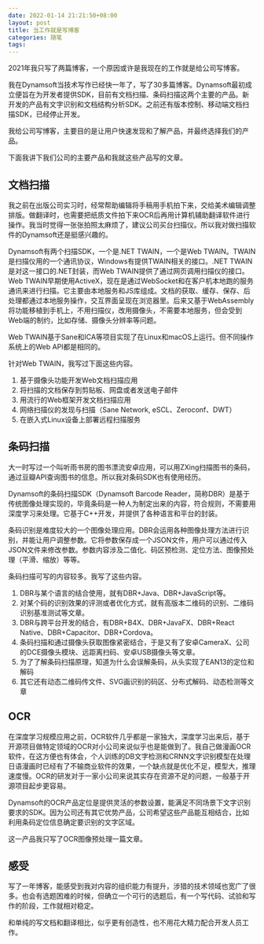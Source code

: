 ```yaml
---
date: 2022-01-14 21:21:50+08:00
layout: post
title: 当工作就是写博客
categories: 随笔
tags: 
---
```


2021年我只写了两篇博客，一个原因或许是我现在的工作就是给公司写博客。

我在Dynamsoft当技术写作已经快一年了，写了30多篇博客。Dynamsoft最初成立便旨在为开发者提供SDK，目前有文档扫描、条码扫描这两个主要的产品。新开发的产品有文字识别和文档结构分析SDK。之前还有版本控制、移动端文档扫描SDK，已经停止开发。

我给公司写博客，主要目的是让用户快速发现和了解产品，并最终选择我们的产品。

下面我讲下我们公司的主要产品和我就这些产品写的文章。

## 文档扫描

我之前在出版公司实习时，经常帮助编辑将手稿用手机拍下来，交给美术编辑调整排版。做翻译时，也需要把纸质文件拍下来OCR后再用计算机辅助翻译软件进行操作。我当时觉得一张张拍照太麻烦了，建议公司买台扫描仪。所以我对做扫描软件的Dynamsoft还是挺感兴趣的。

Dynamsoft有两个扫描SDK，一个是.NET TWAIN，一个是Web TWAIN。TWAIN是扫描仪用的一个通讯协议，Windows有提供TWAIN相关的接口。.NET TWAIN是对这一接口的.NET封装，而Web TWAIN提供了通过网页调用扫描仪的接口。Web TWAIN早期使用ActiveX，现在是通过WebSocket和在客户机本地跑的服务通讯来进行扫描。它主要由本地服务和JS库组成。文档的获取、缓存、保存、后处理都通过本地服务操作，交互界面呈现在浏览器里。后来又基于WebAssembly将功能移植到手机上，不用扫描仪，改用摄像头，不需要本地服务，但会受到Web端的制约，比如存储、摄像头分辨率等问题。

Web TWAIN基于Sane和ICA等项目实现了在Linux和macOS上运行。但不同操作系统上的Web API都是相同的。

针对Web TWAIN，我写过下面这些内容。

1. 基于摄像头功能开发Web文档扫描应用
2. 将扫描的文档保存到剪贴板、网盘或者发送电子邮件
3. 用流行的Web框架开发文档扫描应用
4. 网络扫描仪的发现与扫描（Sane Network, eSCL、Zeroconf、DWT）
5. 在嵌入式Linux设备上部署远程扫描服务


## 条码扫描

大一时写过一个叫听雨书房的图书漂流安卓应用，可以用ZXing扫描图书的条码，通过豆瓣API查询图书的信息。所以我对条码SDK也有使用经历。

Dynamsoft的条码扫描SDK（Dynamsoft Barcode Reader，简称DBR）是基于传统图像处理实现的，毕竟条码是一种人为制定出来的内容，符合规则，不需要用深度学习来处理。它基于C++开发，并提供了各种语言和平台的封装。

条码识别是难度较大的一个图像处理应用。DBR会运用各种图像处理方法进行识别，并能让用户调整参数。它将参数保存成一个JSON文件，用户可以通过传入JSON文件来修改参数。参数内容涉及二值化、码区预检测、定位方法、图像预处理（平滑、缩放）等等。

条码扫描可写的内容较多。我写了这些内容。

1. DBR与某个语言的结合使用，就有DBR+Java、DBR+JavaScript等。
2. 对某个码的识别效果的评测或者优化方式，就有高版本二维码的识别、二维码识别基准测试等文章。
3. DBR与跨平台开发的结合，有DBR+B4X、DBR+JavaFX、DBR+React Native、DBR+Capacitor、DBR+Cordova。
4. 条码扫描和通过摄像头获取图像紧密结合，于是又有了安卓CameraX、公司的DCE摄像头模块、远距离扫码、安卓USB摄像头等文章。
5. 为了了解条码扫描原理，知道为什么会误解条码，从头实现了EAN13的定位和解码
6. 其它还有动态二维码传文件、SVG画识别的码区、分布式解码、动态检测等文章


## OCR

在深度学习规模应用之前，OCR软件几乎都是一家独大，深度学习出来后，基于开源项目做特定领域的OCR对小公司来说似乎也是能做到了。我自己做漫画OCR软件，在这方便也有体会，个人训练的DB文字检测和CRNN文字识别模型在处理日语漫画时已经有了不输商业软件的效果，一个缺点就是优化不足，模型大，推理速度慢。OCR的研发对于一家小公司来说其实存在资源不足的问题，一般基于开源项目起步更容易。

Dynamsoft的OCR产品定位是提供灵活的参数设置，能满足不同场景下文字识别要求的SDK。因为公司还有其它优势产品，公司希望这些产品能互相结合，比如利用条码定位信息确定要识别的文字区域。

这一产品我只写了OCR图像预处理一篇文章。

## 感受

写了一年博客，能感受到我对内容的组织能力有提升，涉猎的技术领域也宽广了很多。也会有选题困难的时候，但确立一个可行的选题后，有一个写代码、试验和写作的阶段，工作就相对稳定。

和单纯的写文档和翻译相比，似乎更有创造性，也不用花大精力配合开发人员工作。




